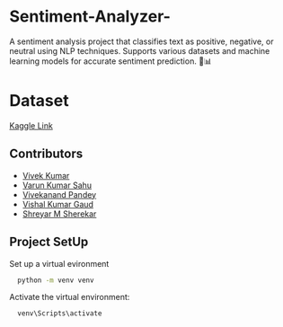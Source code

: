 # Sentiment-Analyzer-
A sentiment analysis project that classifies text as positive, negative, or neutral using NLP techniques. Supports various datasets and machine learning models for accurate sentiment prediction. 🚀📊

# Dataset
[Kaggle Link](https://twitter.com/)

## Contributors

- [Vivek Kumar](https://www.github.com/thefearlesscoder)
- [Varun Kumar Sahu](https://www.github.com/varun-07)
- [Vivekanand Pandey](https://www.github.com/vivekanandpandey27)
- [Vishal Kumar Gaud](https://www.github.com/vishalkumar-09)
- [Shreyar M Sherekar](https://www.github.com/thefearlesscoder)

## Project SetUp

Set up a virtual evironment
```bash
  python -m venv venv
```
Activate the virtual environment:
```bash
  venv\Scripts\activate
```
